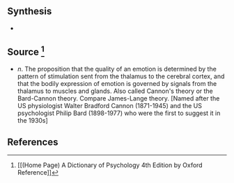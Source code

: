 ## Synthesis
- 
## Source [^1]
- $n$. The proposition that the quality of an emotion is determined by the pattern of stimulation sent from the thalamus to the cerebral cortex, and that the bodily expression of emotion is governed by signals from the thalamus to muscles and glands. Also called Cannon's theory or the Bard-Cannon theory. Compare James-Lange theory. \[Named after the US physiologist Walter Bradford Cannon (1871-1945) and the US psychologist Philip Bard (1898-1977) who were the first to suggest it in the 1930s]
## References

[^1]: [[(Home Page) A Dictionary of Psychology 4th Edition by Oxford Reference]]